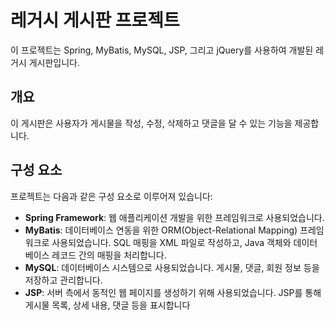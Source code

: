 # 레거시 게시판 프로젝트

이 프로젝트는 Spring, MyBatis, MySQL, JSP, 그리고 jQuery를 사용하여 개발된 레거시 게시판입니다. 
## 개요

이 게시판은 사용자가 게시물을 작성, 수정, 삭제하고 댓글을 달 수 있는 기능을 제공합니다.

## 구성 요소

프로젝트는 다음과 같은 구성 요소로 이루어져 있습니다:

- **Spring Framework**: 웹 애플리케이션 개발을 위한 프레임워크로 사용되었습니다. 
- **MyBatis**: 데이터베이스 연동을 위한 ORM(Object-Relational Mapping) 프레임워크로 사용되었습니다. SQL 매핑을 XML 파일로 작성하고, Java 객체와 데이터베이스 레코드 간의 매핑을 처리합니다.
- **MySQL**: 데이터베이스 시스템으로 사용되었습니다. 게시물, 댓글, 회원 정보 등을 저장하고 관리합니다.
- **JSP**: 서버 측에서 동적인 웹 페이지를 생성하기 위해 사용되었습니다. JSP를 통해 게시물 목록, 상세 내용, 댓글 등을 표시합니다
